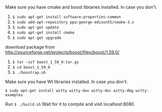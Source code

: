   Make sure you have cmake and boost libraries installed. In case you don't:

1. `$ sudo apt-get install software-properties-common`
2. `$ sudo add-apt-repository ppa:george-edison55/cmake-3.x`
3. `$ sudo apt-get update`
4. `$ sudo apt-get install cmake`
5. `$ sudo apt-get upgrade`

download package from http://sourceforge.net/projects/boost/files/boost/1.59.0/
1. `$ tar -xzf boost_1_59_0.tar.gz`
2. `$ cd boost_1_59_0`
3. `$ ./boostrap.sh`

Make sure you have Wt libraries installed. In case you don't:

`$ sudo apt-get install witty witty-dev witty-doc witty-dbg witty-examples`

Run 
`$ ./build.sh`
Wait for it to compile and visit localhost:8080
